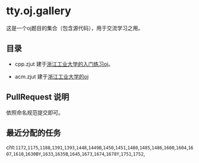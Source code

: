 # tty.oj.gallery

这是一个oj题目的集合（包含源代码），用于交流学习之用。

## 目录

- cpp.zjut 建于[浙江工业大学的入门练习oj](http://cpp.zjut.edu.cn)。

- acm.zjut 建于[浙江工业大学的oj](http://acm.zjut.edu.cn/onlinejudge/problemset.php)

## PullRequest 说明

依照命名规范提交即可。

## 最近分配的任务

cht:`1172`,`1175`,`1188`,`1391`,`1393`,`1448`,`1449B`,`1450`,`1451`,`1480`,`1485`,`1486`,`1600`,`1604`,`1607`,`1610`,`1630BY`,`1633`,`1635B`,`1645`,`1673`,`1674`,`1678Y`,`1751`,`1752`,


